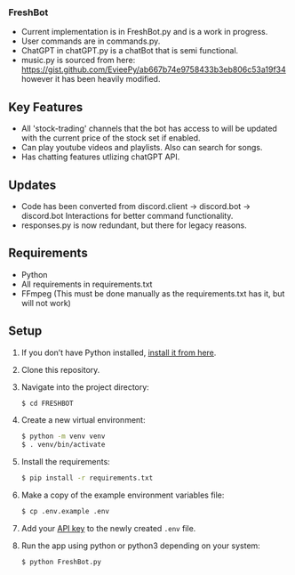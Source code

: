 ### FreshBot

- Current implementation is in FreshBot.py and is a work in progress.  
- User commands are in commands.py.  
- ChatGPT in chatGPT.py is a chatBot that is semi functional.  
- music.py is sourced from here: https://gist.github.com/EvieePy/ab667b74e9758433b3eb806c53a19f34 however it has been heavily modified.

## Key Features
- All 'stock-trading' channels that the bot has access to will be updated with the current price of the stock set if enabled.  
- Can play youtube videos and playlists. Also can search for songs.  
- Has chatting features utlizing chatGPT API.

## Updates
- Code has been converted from discord.client -> discord.bot -> discord.bot Interactions for better command functionality.  
- responses.py is now redundant, but there for legacy reasons.  

## Requirements
- Python  
- All requirements in requirements.txt  
- FFmpeg (This must be done manually as the requirements.txt has it, but will not work)  

## Setup

1. If you don’t have Python installed, [install it from here](https://www.python.org/downloads/).

2. Clone this repository.

3. Navigate into the project directory:

   ```bash
   $ cd FRESHBOT
   ```

4. Create a new virtual environment:

   ```bash
   $ python -m venv venv
   $ . venv/bin/activate
   ```

5. Install the requirements:

   ```bash
   $ pip install -r requirements.txt
   ```

6. Make a copy of the example environment variables file:

   ```bash
   $ cp .env.example .env
   ```

7. Add your [API key](https://beta.openai.com/account/api-keys) to the newly created `.env` file.

8. Run the app using python or python3 depending on your system:

   ```bash
   $ python FreshBot.py
   ```